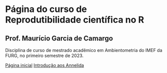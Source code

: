 # Página do curso de Reprodutibilidade científica no R

## Prof. Maurício Garcia de Camargo

Disciplina de curso de mestrado acadêmico em Ambientometria do IMEF da FURG, no primeiro semestre de 2023.

[Página inicial](https://mauricio-camargo.github.io/reprodu2023/)
[Introdução aos Annelida](https://mauricio-camargo.github.io/Intro_Anelida/)

